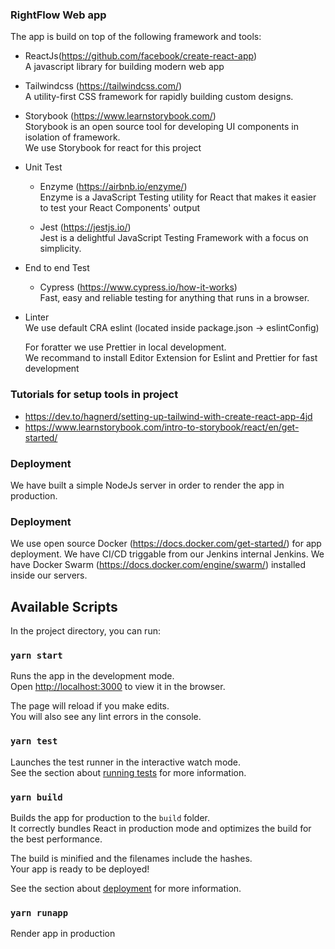 ### RightFlow Web app

The app is build on top of the following framework and tools:

- ReactJs(https://github.com/facebook/create-react-app)<br>
  A javascript library for building modern web app

- Tailwindcss (https://tailwindcss.com/)<br>
  A utility-first CSS framework for rapidly building custom designs.

- Storybook (https://www.learnstorybook.com/)<br>
  Storybook is an open source tool for developing UI components in isolation of framework.<br>
  We use Storybook for react for this project

- Unit Test<br>
  - Enzyme (https://airbnb.io/enzyme/)<br>
    Enzyme is a JavaScript Testing utility for React that makes it easier to test your React Components' output

  - Jest (https://jestjs.io/)<br>
    Jest is a delightful JavaScript Testing Framework with a focus on simplicity.
    
- End to end Test<br>
  - Cypress (https://www.cypress.io/how-it-works)<br>
    Fast, easy and reliable testing for anything that runs in a browser.

- Linter<br>
  We use default CRA eslint (located inside package.json -> eslintConfig)<br>

  For foratter we use Prettier in local development.<br>
  We recommand to install Editor Extension for Eslint and Prettier for fast development

### Tutorials for setup tools in project
  - https://dev.to/hagnerd/setting-up-tailwind-with-create-react-app-4jd
  - https://www.learnstorybook.com/intro-to-storybook/react/en/get-started/

### Deployment
  We have built a simple NodeJs server in order to render the app in production.

### Deployment
  We use open source Docker (https://docs.docker.com/get-started/) for app deployment.
  We have CI/CD triggable from our Jenkins internal Jenkins.
  We have Docker Swarm (https://docs.docker.com/engine/swarm/) installed inside our servers.

## Available Scripts

In the project directory, you can run:

### `yarn start`

Runs the app in the development mode.<br />
Open [http://localhost:3000](http://localhost:3000) to view it in the browser.

The page will reload if you make edits.<br />
You will also see any lint errors in the console.

### `yarn test`

Launches the test runner in the interactive watch mode.<br />
See the section about [running tests](https://facebook.github.io/create-react-app/docs/running-tests) for more information.

### `yarn build`

Builds the app for production to the `build` folder.<br />
It correctly bundles React in production mode and optimizes the build for the best performance.

The build is minified and the filenames include the hashes.<br />
Your app is ready to be deployed!

See the section about [deployment](https://facebook.github.io/create-react-app/docs/deployment) for more information.

### `yarn runapp`

Render app in production

